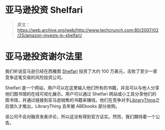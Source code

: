 # 亚马逊投资 Shelfari 

> 原文：<https://web.archive.org/web/http://www.techcrunch.com:80/2007/02/25/amazon-invests-in-shelfari/>

# 亚马逊投资谢尔法里

 [](https://web.archive.org/web/20221207195732/http://www.shelfari.com/) 我们听说亚马逊已经在西雅图 [Shelfari](https://web.archive.org/web/20221207195732/http://www.beta.techcrunch.com/2007/01/18/keep-an-eye-on-shelfari/) 投资了大约 100 万美元，击败了至少一家竞争这笔交易的风险投资公司。

Shelfari 是一个网站，用户可以在这里输入他们所有的书籍，并且可以与他人分享他们图书馆的在线可视化展示。用户可以通过 Shelfari 网站或小工具分享他们的图书馆，并通过链接到亚马逊销售的书籍来赚钱。他们在竞争对手[LibraryThing](https://web.archive.org/web/20221207195732/http://www.beta.techcrunch.com/2005/11/09/tag-your-books-with-library-stuff/)之后很久才推出，LibraryThing 去年被 ABEbooks 部分收购。

该公司不会对融资发表评论，所以这没有得到官方证实。然而，我们期待着一个公告。